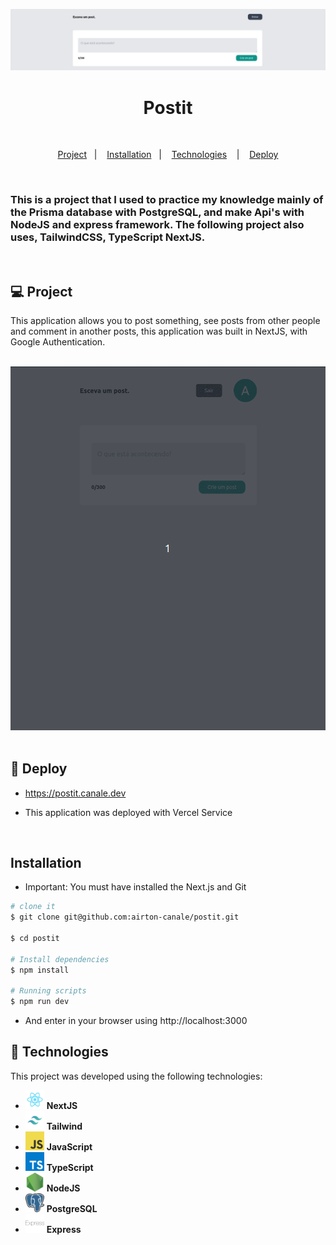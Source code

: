 <p align="center">
<img margin-left= "300px" src="https://raw.githubusercontent.com/airton-canale/postit/main/public/readme-image.jpeg" alt="Banner">
</p>  
<h1 align="center"><strong></strong></h1>
<h1 align="center"><strong>Postit</strong></h1>
<br>
<p align="center">
  <a href="#-project">Project</a>&nbsp;&nbsp;&nbsp;|&nbsp;&nbsp;&nbsp;
  <a href="#installation">Installation</a>&nbsp;&nbsp;&nbsp;|&nbsp;&nbsp;&nbsp;
  <a href="#-technologies">Technologies</a>
  &nbsp;&nbsp;&nbsp;|&nbsp;&nbsp;&nbsp;
  <a href="#-deploy">Deploy</a>
</p>

<br>



### This is a project that I used to practice my knowledge mainly of the Prisma database with PostgreSQL, and make Api's with NodeJS and express framework. The following project also uses, TailwindCSS, TypeScript NextJS.

<br>

## 💻 Project


<p>This application allows you to post something, see posts from other people and comment in another posts, this application was built in NextJS, with Google Authentication.</p>

<br>

<img src="/public/readme.gif" alt="Readme Gif">
<br>
<br>

## 🚀 Deploy
 -  https://postit.canale.dev

 - This application was deployed with Vercel Service

<br>

## Installation

- Important: You must have installed the Next.js and Git

```bash
# clone it
$ git clone git@github.com:airton-canale/postit.git

$ cd postit

# Install dependencies
$ npm install

# Running scripts
$ npm run dev
```
- And enter in your browser using http://localhost:3000


## 🚀 Technologies

This project was developed using the following technologies:

- <img height="30" src="https://raw.githubusercontent.com/github/explore/80688e429a7d4ef2fca1e82350fe8e3517d3494d/topics/react/react.png"> **NextJS**
- <img height="30" src="https://raw.githubusercontent.com/github/explore/80688e429a7d4ef2fca1e82350fe8e3517d3494d/topics/tailwind/tailwind.png"> **Tailwind**
- <img height="30" src="https://raw.githubusercontent.com/github/explore/80688e429a7d4ef2fca1e82350fe8e3517d3494d/topics/javascript/javascript.png"> **JavaScript**
- <img height="30" src="https://raw.githubusercontent.com/github/explore/80688e429a7d4ef2fca1e82350fe8e3517d3494d/topics/typescript/typescript.png"> **TypeScript**
- <img height="30" src="https://raw.githubusercontent.com/github/explore/80688e429a7d4ef2fca1e82350fe8e3517d3494d/topics/nodejs/nodejs.png"> **NodeJS**
- <img height="30" src="https://raw.githubusercontent.com/github/explore/80688e429a7d4ef2fca1e82350fe8e3517d3494d/topics/postgresql/postgresql.png"> **PostgreSQL**
- <img height="30" src="https://raw.githubusercontent.com/github/explore/80688e429a7d4ef2fca1e82350fe8e3517d3494d/topics/express/express.png"> **Express**
